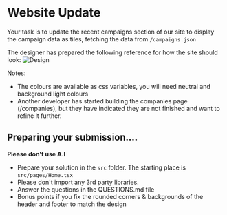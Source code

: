 # Website Update

Your task is to update the recent campaigns section of our site to display the campaign data as tiles, fetching the data from `/campaigns.json`

The designer has prepared the following reference for how the site should look:
![Design](design.jpg)

Notes:
* The colours are available as css variables, you will need neutral and background light colours
* Another developer has started building the companies page (/companies), but they have indicated they are not finished and want to refine it further.

## Preparing your submission....

__Please don't use A.I__

- Prepare your solution in the `src` folder. The starting place is `src/pages/Home.tsx`
- Please don't import any 3rd party libraries.
- Answer the questions in the QUESTIONS.md file
- Bonus points if you fix the rounded corners & backgrounds of the header and footer to match the design

